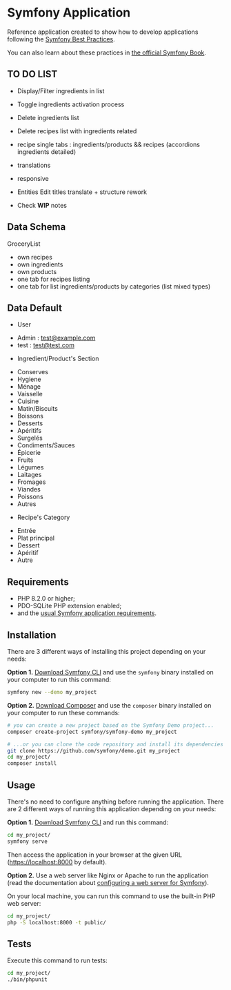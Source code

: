 Symfony Application
========================

Reference application created to show how to develop applications following the [Symfony Best Practices][1].

You can also learn about these practices in [the official Symfony Book][5].

TO DO LIST
------------

  * Display/Filter ingredients in list
  * Toggle ingredients activation process
  * Delete ingredients list
  * Delete recipes list with ingredients related

  * recipe single tabs : ingredients/products && recipes (accordions ingredients detailed)

  * translations
  * responsive

  * Entities Edit titles translate + structure rework

  * Check **WIP** notes


Data Schema
------------

GroceryList
- own recipes
- own ingredients
- own products
- one tab for recipes listing
- one tab for list ingredients/products by categories (list mixed types)

Data Default
------------
* User
- Admin : test@example.com
- test : test@test.com

* Ingredient/Product's Section
- Conserves
- Hygiene
- Ménage
- Vaisselle
- Cuisine
- Matin/Biscuits
- Boissons
- Desserts
- Apéritifs
- Surgelés
- Condiments/Sauces
- Épicerie
- Fruits
- Légumes
- Laitages
- Fromages
- Viandes
- Poissons
- Autres

* Recipe's Category
- Entrée
- Plat principal
- Dessert
- Apéritif
- Autre

Requirements
------------

  * PHP 8.2.0 or higher;
  * PDO-SQLite PHP extension enabled;
  * and the [usual Symfony application requirements][2].

Installation
------------

There are 3 different ways of installing this project depending on your needs:

**Option 1.** [Download Symfony CLI][4] and use the `symfony` binary installed
on your computer to run this command:

```bash
symfony new --demo my_project
```

**Option 2.** [Download Composer][6] and use the `composer` binary installed
on your computer to run these commands:

```bash
# you can create a new project based on the Symfony Demo project...
composer create-project symfony/symfony-demo my_project

# ...or you can clone the code repository and install its dependencies
git clone https://github.com/symfony/demo.git my_project
cd my_project/
composer install
```

Usage
-----

There's no need to configure anything before running the application. There are
2 different ways of running this application depending on your needs:

**Option 1.** [Download Symfony CLI][4] and run this command:

```bash
cd my_project/
symfony serve
```

Then access the application in your browser at the given URL (<https://localhost:8000> by default).

**Option 2.** Use a web server like Nginx or Apache to run the application
(read the documentation about [configuring a web server for Symfony][3]).

On your local machine, you can run this command to use the built-in PHP web server:

```bash
cd my_project/
php -S localhost:8000 -t public/
```

Tests
-----

Execute this command to run tests:

```bash
cd my_project/
./bin/phpunit
```

[1]: https://symfony.com/doc/current/best_practices.html
[2]: https://symfony.com/doc/current/setup.html#technical-requirements
[3]: https://symfony.com/doc/current/setup/web_server_configuration.html
[4]: https://symfony.com/download
[5]: https://symfony.com/book
[6]: https://getcomposer.org/